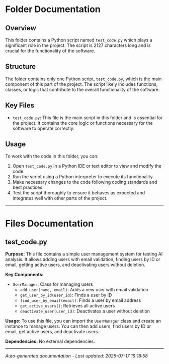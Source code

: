 # Folder Documentation

## Overview
This folder contains a Python script named `test_code.py` which plays a significant role in the project. The script is 2127 characters long and is crucial for the functionality of the software.

## Structure
The folder contains only one Python script, `test_code.py`, which is the main component of this part of the project. The script likely includes functions, classes, or logic that contribute to the overall functionality of the software.

## Key Files
- `test_code.py`: This file is the main script in this folder and is essential for the project. It contains the core logic or functions necessary for the software to operate correctly.

## Usage
To work with the code in this folder, you can:
1. Open `test_code.py` in a Python IDE or text editor to view and modify the code.
2. Run the script using a Python interpreter to execute its functionality.
3. Make necessary changes to the code following coding standards and best practices.
4. Test the script thoroughly to ensure it behaves as expected and integrates well with other parts of the project.

---

# Files Documentation

## test_code.py

**Purpose:** This file contains a simple user management system for testing AI analysis. It allows adding users with email validation, finding users by ID or email, getting active users, and deactivating users without deletion.

**Key Components:**
- `UserManager`: Class for managing users
  - `add_user(name, email)`: Adds a new user with email validation
  - `get_user_by_id(user_id)`: Finds a user by ID
  - `find_user_by_email(email)`: Finds a user by email address
  - `get_active_users()`: Retrieves all active users
  - `deactivate_user(user_id)`: Deactivates a user without deletion

**Usage:** To use this file, you can import the `UserManager` class and create an instance to manage users. You can then add users, find users by ID or email, get active users, and deactivate users.

**Dependencies:** No external dependencies.

---
*Auto-generated documentation - Last updated: 2025-07-17 19:18:58*
